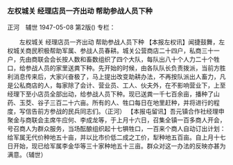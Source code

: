 ### 左权城关  经理店员一齐出动  帮助参战人员下种
正河　辅世
1947-05-08
第2版()
专栏：

　　左权城关
    经理店员一齐出动
    帮助参战人员下种
    【本报左权讯】闻捷鼓舞，左权城关商民积极帮助军属、参战人员春耕。城关公营商店二十四户，私商三十一户，先由商联会会长按人数和畜数组织了四个大队，每队出八十个人力二十个牲口，给参战人员的家里送粪下种。先开始的时候，由各队队长负责拨派，当前方胜利消息传来后，大家兴奋极了，马上提出改变助耕办法，不再按队派出人畜力，凡是公私商店的人，每家除了会计、营业员、工人、伙夫外，在不影响营业下，上至经理下至小店员全部出动，给参战人员下种。现已送粪一千七百余亩，播种了山药、玉茭、谷子三百二十六亩。所有的人、牲口每日在地里赶种，并将进行的程度，写信告前方参战的民兵同志们。（正河）
    【本报屯留讯】吾元镇合作社经理申聚金与商联会主席牛应何、李成龙等，于上月十六日，召集全镇一百多商人开会，号召商人为群众服务，当场酝酿组织起十七犋牲口，一百来个商人自动订出计划：给军属无代价种地五十亩，并以比市价低二成之工价，犁种地五百亩。自上月十七日开始，现已给军属李金华等三十家种地五十三亩。群众对这一办法的反映亦甚为满意。（辅世）
